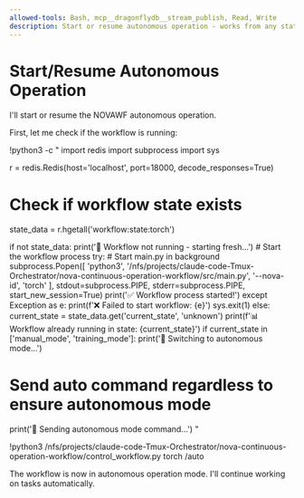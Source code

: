 ```yaml
---
allowed-tools: Bash, mcp__dragonflydb__stream_publish, Read, Write
description: Start or resume autonomous operation - works from any state including stopped
---
```


# Start/Resume Autonomous Operation

I'll start or resume the NOVAWF autonomous operation.

First, let me check if the workflow is running:

!python3 -c "
import redis
import subprocess
import sys

r = redis.Redis(host='localhost', port=18000, decode_responses=True)

# Check if workflow state exists
state_data = r.hgetall('workflow:state:torch')

if not state_data:
    print('🚀 Workflow not running - starting fresh...')
    # Start the workflow process
    try:
        # Start main.py in background
        subprocess.Popen([
            'python3', 
            '/nfs/projects/claude-code-Tmux-Orchestrator/nova-continuous-operation-workflow/src/main.py',
            '--nova-id', 'torch'
        ], 
        stdout=subprocess.PIPE,
        stderr=subprocess.PIPE,
        start_new_session=True)
        print('✅ Workflow process started!')
    except Exception as e:
        print(f'❌ Failed to start workflow: {e}')
        sys.exit(1)
else:
    current_state = state_data.get('current_state', 'unknown')
    print(f'📊 Workflow already running in state: {current_state}')
    if current_state in ['manual_mode', 'training_mode']:
        print('🔄 Switching to autonomous mode...')

# Send auto command regardless to ensure autonomous mode
print('📨 Sending autonomous mode command...')
"

!python3 /nfs/projects/claude-code-Tmux-Orchestrator/nova-continuous-operation-workflow/control_workflow.py torch /auto

The workflow is now in autonomous operation mode. I'll continue working on tasks automatically.